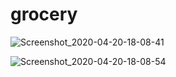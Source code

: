 # grocery

![Screenshot_2020-04-20-18-08-41](https://user-images.githubusercontent.com/61994978/79779546-78696d00-8332-11ea-9e15-b1f8e53424b9.jpg)


![Screenshot_2020-04-20-18-08-54](https://user-images.githubusercontent.com/61994978/79779587-83bc9880-8332-11ea-9142-43782f5e50e8.jpg)
